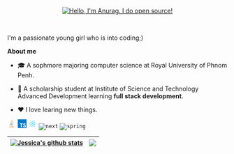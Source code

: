 <p align="center"><a href="https://JessicaaSun.github.io"><img width="80%" alt="Hello, I'm Anurag. I do open source!" src="https://pa1.narvii.com/6842/091f4075e4eab5eb9697e5c227f10ef26a789c65_hq.gif" /></a></p>

<br />

I'm a passionate young girl who is into coding;)

**About me**

- 🎓 A sophmore majoring computer science at Royal University of Phnom Penh.

- 💯 A scholarship student at Institute of Science and Technology Advanced Development learning <strong>full stack development</strong>.

- ❤️ I love learing new things.

<code><img height="20" alt="javascript" src="https://raw.githubusercontent.com/github/explore/80688e429a7d4ef2fca1e82350fe8e3517d3494d/topics/java/java.png"></code>
<code><img height="20" alt="typescript" src="https://raw.githubusercontent.com/github/explore/80688e429a7d4ef2fca1e82350fe8e3517d3494d/topics/typescript/typescript.png"></code>
<code><img height="20" alt="react" src="https://raw.githubusercontent.com/github/explore/80688e429a7d4ef2fca1e82350fe8e3517d3494d/topics/react/react.png"></code>
<code><img height="20" alt="next" src="https://d2nir1j4sou8ez.cloudfront.net/wp-content/uploads/2021/12/nextjs-boilerplate-logo.png"></code>
<code><img height="20" alt="spring" src="https://img.icons8.com/color/512/spring-logo.png"></code>    


| <a href=""><img align="center" src="[https://github-readme-stats.vercel.app/api?username=JessicaaSun&show_icons=true&include_all_commits=true&theme=buefy&hide_border=true](https://github-readme-stats.vercel.app/api?username=JessicaaSun&theme=buefy&hide_border=true&count_private=true&show_icons=true&include_all_commits=true)" alt="Jessica's github stats" /></a> | <a href=""><img align="center" src="https://github-readme-stats.vercel.app/api/top-langs/?username=JessicaaSun&layout=compact&theme=buefy&hide_border=true" /></a> |
| ------------- | ------------- |
